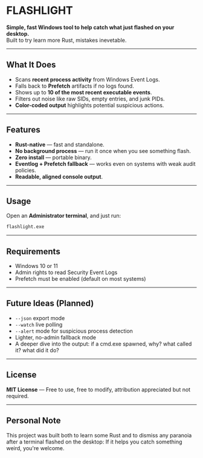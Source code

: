 # FLASHLIGHT

**Simple, fast Windows tool to help catch what just flashed on your desktop.**  
Built to try learn more Rust, mistakes inevetable.

---

## What It Does

- Scans **recent process activity** from Windows Event Logs.
- Falls back to **Prefetch** artifacts if no logs found.
- Shows up to **10 of the most recent executable events**.
- Filters out noise like raw SIDs, empty entries, and junk PIDs.
- **Color-coded output** highlights potential suspicious actions.

---

## Features

- **Rust-native** — fast and standalone.
- **No background process** — run it once when you see something flash.
- **Zero install** — portable binary.
- **Eventlog + Prefetch fallback** — works even on systems with weak audit policies.
- **Readable, aligned console output**.

---

## Usage

Open an **Administrator terminal**, and just run:

```bash
flashlight.exe
```
---

## Requirements

- Windows 10 or 11
- Admin rights to read Security Event Logs
- Prefetch must be enabled (default on most systems)

---

## Future Ideas (Planned)

- `--json` export mode
- `--watch` live polling
- `--alert` mode for suspicious process detection
- Lighter, no-admin fallback mode
- A deeper dive into the output: if a cmd.exe spawned, why? what called it? what did it do?

---

## License

**MIT License** — Free to use, free to modify, attribution appreciated but not required.

---

## Personal Note

This project was built both to learn some Rust and to dismiss any paranoia after a terminal flashed on the desktop: 
If it helps you catch something weird, you're welcome.
